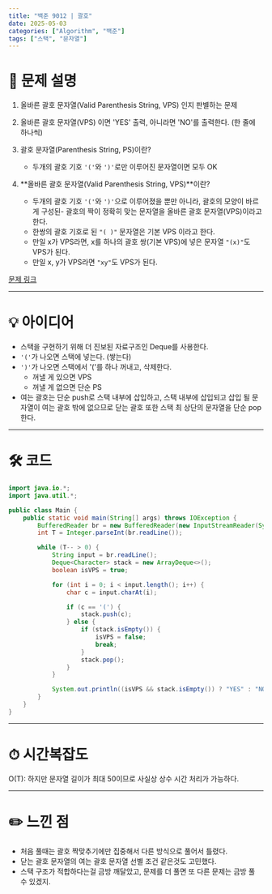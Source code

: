 ```yaml
---
title: "백준 9012 | 괄호"
date: 2025-05-03
categories: ["Algorithm", "백준"]
tags: ["스택", "문자열"]
---
```


# 📝 문제 설명  

1. 올바른 괄호 문자열(Valid Parenthesis String, VPS) 인지 판별하는 문제
2. 올바른 괄호 문자열(VPS) 이면 'YES' 출력, 아니라면 'NO'를 출력한다. (한 줄에 하나씩)  
   
3. 괄호 문자열(Parenthesis String, PS)이란?
   - 두개의 괄호 기호 `'('`와 `')'`로만 이루어진 문자열이면 모두 OK  
  
4. **올바른 괄호 문자열(Valid Parenthesis String, VPS)**이란?
   - 두개의 괄호 기호 `'('`와 `')'`으로 이루어졌을 뿐만 아니라, 괄호의 모양이 바르게 구성된- 괄호의 짝이 정확히 맞는 문자열을 올바른 괄호 문자열(VPS)이라고 한다.
   - 한쌍의 괄호 기호로 된 `"( )"` 문자열은 기본 VPS 이라고 한다.
   - 만일 x가 VPS라면, x를 하나의 괄호 쌍(기본 VPS)에 넣은 문자열 `"(x)"`도 VPS가 된다.
   - 만일 x, y가 VPS라면 `"xy"`도 VPS가 된다.  
  
[문제 링크](https://www.acmicpc.net/problem/9012)  

---

# 💡 아이디어  

- 스택을 구현하기 위해 더 진보된 자료구조인 Deque를 사용한다.
- `'('`가 나오면 스택에 넣는다. (쌓는다)
- `')'`가 나오면 스택에서 '('를 하나 꺼내고, 삭제한다.
  - 꺼낼 게 있으면 VPS
  - 꺼낼 게 없으면 단순 PS
- 여는 괄호는 단순 push로 스택 내부에 삽입하고, 스택 내부에 삽입되고 삽입 될 문자열이 여는 괄호 밖에 없으므로 닫는 괄호 또한 스택 최 상단의 문자열을 단순 pop한다.  

---

# 🛠 코드

```java
import java.io.*;
import java.util.*;

public class Main {
    public static void main(String[] args) throws IOException {
        BufferedReader br = new BufferedReader(new InputStreamReader(System.in));
        int T = Integer.parseInt(br.readLine());

        while (T-- > 0) {
            String input = br.readLine();
            Deque<Character> stack = new ArrayDeque<>();
            boolean isVPS = true;

            for (int i = 0; i < input.length(); i++) {
                char c = input.charAt(i);

                if (c == '(') {
                    stack.push(c);
                } else {
                    if (stack.isEmpty()) {
                        isVPS = false;
                        break;
                    }
                    stack.pop();
                }
            }

            System.out.println((isVPS && stack.isEmpty()) ? "YES" : "NO");
        }
    }
}
```  

---

# ⏱ 시간복잡도
O(T): 하지만 문자열 길이가 최대 50이므로 사실상 상수 시간 처리가 가능하다.  

---

# ✏️ 느낀 점

- 처음 풀때는 괄호 짝맞추기에만 집중해서 다른 방식으로 풀어서 틀렸다.
- 닫는 괄호 문자열의 여는 괄호 문자열 선별 조건 같은것도 고민했다.
- 스택 구조가 적합하다는걸 금방 깨달았고, 문제를 더 풀면 또 다른 문제는 금방 풀 수 있겠지.
